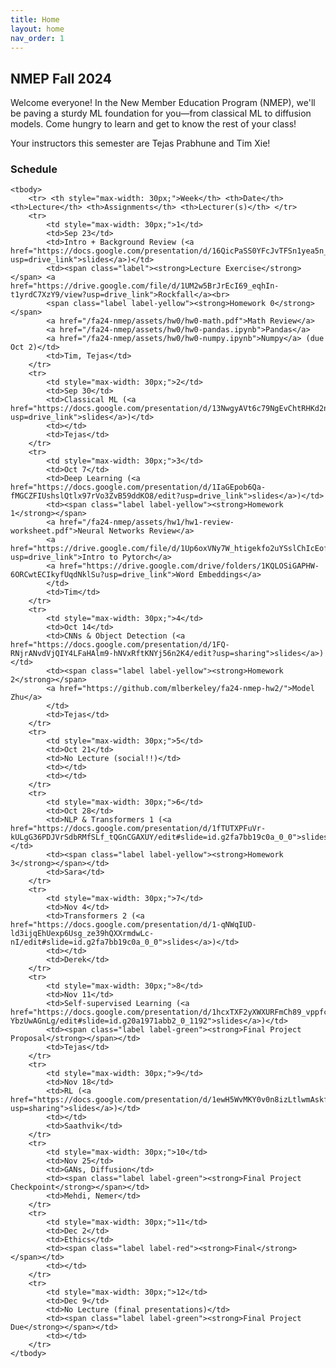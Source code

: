 ```yaml
---
title: Home
layout: home
nav_order: 1
---
```


## NMEP Fall 2024

Welcome everyone!
In the New Member Education Program (NMEP), we'll be paving a sturdy ML foundation for you—from classical ML to diffusion models. Come hungry to learn and get to know the rest of your class!

Your instructors this semester are Tejas Prabhune and Tim Xie!


### Schedule

<table style="table-layout: fixed;">
    <colgroup>
       <col span="1" style="width: 30px;">
       <col span="1" style="width: 60px;">
       <col span="1" style="width: calc(40% - 120px)">
       <col span="1" style="width: calc(60% - 120px)">
       <col span="1" style="width: 150px;">
    </colgroup>

    <tbody>
        <tr> <th style="max-width: 30px;">Week</th> <th>Date</th> <th>Lecture</th> <th>Assignments</th> <th>Lecturer(s)</th> </tr>
        <tr>
            <td style="max-width: 30px;">1</td>
            <td>Sep 23</td>
            <td>Intro + Background Review (<a href="https://docs.google.com/presentation/d/16QicPaSS0YFcJvTFSn1yea5n_ORVMcbxCHjeDyoQSKg/edit?usp=drive_link">slides</a>)</td>
            <td><span class="label"><strong>Lecture Exercise</strong></span> <a href="https://drive.google.com/file/d/1UM2w5BrJrEcI69_eqhIn-t1yrdC7XzY9/view?usp=drive_link">Rockfall</a><br> 
            <span class="label label-yellow"><strong>Homework 0</strong></span> 
            <a href="/fa24-nmep/assets/hw0/hw0-math.pdf">Math Review</a> 
            <a href="/fa24-nmep/assets/hw0/hw0-pandas.ipynb">Pandas</a> 
            <a href="/fa24-nmep/assets/hw0/hw0-numpy.ipynb">Numpy</a> (due Oct 2)</td>
            <td>Tim, Tejas</td>
        </tr>
        <tr>
            <td style="max-width: 30px;">2</td>
            <td>Sep 30</td>
            <td>Classical ML (<a href="https://docs.google.com/presentation/d/13NwgyAVt6c79NgEvChtRHKd2ntMheDY2qmMQlMmAAS4/edit?usp=drive_link">slides</a>)</td>
            <td></td>
            <td>Tejas</td>
        </tr>
        <tr>
            <td style="max-width: 30px;">3</td>
            <td>Oct 7</td>
            <td>Deep Learning (<a href="https://docs.google.com/presentation/d/1IaGEpob6Qa-fMGCZFIUshslQtlx97rVo3ZvB59ddKO8/edit?usp=drive_link">slides</a>)</td>
            <td><span class="label label-yellow"><strong>Homework 1</strong></span>
            <a href="/fa24-nmep/assets/hw1/hw1-review-worksheet.pdf">Neural Networks Review</a>
            <a href="https://drive.google.com/file/d/1Up6oxVNy7W_htigekfo2uYSslChIcEof/view?usp=drive_link">Intro to Pytorch</a>
            <a href="https://drive.google.com/drive/folders/1KQLOSiGAPHW-6ORCwtECIkyfUqdNklSu?usp=drive_link">Word Embeddings</a>
            </td>
            <td>Tim</td>
        </tr>
        <tr>
            <td style="max-width: 30px;">4</td>
            <td>Oct 14</td>
            <td>CNNs & Object Detection (<a href="https://docs.google.com/presentation/d/1FQ-RNjrANvdVjQIY4LFaHAlm9-hNVxRftKNYj56n2K4/edit?usp=sharing">slides</a>)</td>
            <td><span class="label label-yellow"><strong>Homework 2</strong></span>
            <a href="https://github.com/mlberkeley/fa24-nmep-hw2/">Model Zhu</a>
            </td>
            <td>Tejas</td>
        </tr>
        <tr>
            <td style="max-width: 30px;">5</td>
            <td>Oct 21</td>
            <td>No Lecture (social!!)</td>
            <td></td>
            <td></td>
        </tr>
        <tr>
            <td style="max-width: 30px;">6</td>
            <td>Oct 28</td>
            <td>NLP & Transformers 1 (<a href="https://docs.google.com/presentation/d/1fTUTXPFuVr-kULgG36PDJVrSdbRMfSLf_tQGnCGAXUY/edit#slide=id.g2fa7bb19c0a_0_0">slides</a>)</td>
            <td><span class="label label-yellow"><strong>Homework 3</strong></span></td>
            <td>Sara</td>
        </tr>
        <tr>
            <td style="max-width: 30px;">7</td>
            <td>Nov 4</td>
            <td>Transformers 2 (<a href="https://docs.google.com/presentation/d/1-qNWqIUD-ld3ijqEhUexp6Usg_ze39hQXXrmdwLc-nI/edit#slide=id.g2fa7bb19c0a_0_0">slides</a>)</td>
            <td></td>
            <td>Derek</td>
        </tr>
        <tr>
            <td style="max-width: 30px;">8</td>
            <td>Nov 11</td>
            <td>Self-supervised Learning (<a href="https://docs.google.com/presentation/d/1hcxTXF2yXWXURFmCh89_vppfc0QtSCkh-YbzUwAGnLg/edit#slide=id.g20a1971abb2_0_1192">slides</a>)</td>
            <td><span class="label label-green"><strong>Final Project Proposal</strong></span></td>
            <td>Tejas</td>
        </tr>
        <tr>
            <td style="max-width: 30px;">9</td>
            <td>Nov 18</td>
            <td>RL (<a href="https://docs.google.com/presentation/d/1ewH5WvMKY0v0n8izLtlwmAskf5zdIcOftNFbO6uP474/edit?usp=sharing">slides</a>)</td>
            <td></td>
            <td>Saathvik</td>
        </tr>
        <tr>
            <td style="max-width: 30px;">10</td>
            <td>Nov 25</td>
            <td>GANs, Diffusion</td>
            <td><span class="label label-green"><strong>Final Project Checkpoint</strong></span></td>
            <td>Mehdi, Nemer</td>
        </tr>
        <tr>
            <td style="max-width: 30px;">11</td>
            <td>Dec 2</td>
            <td>Ethics</td>
            <td><span class="label label-red"><strong>Final</strong></span></td>
            <td></td>
        </tr>
        <tr>
            <td style="max-width: 30px;">12</td>
            <td>Dec 9</td>
            <td>No Lecture (final presentations)</td>
            <td><span class="label label-green"><strong>Final Project Due</strong></span></td>
            <td></td>
        </tr>
    </tbody>
</table>


[Just the Docs]: https://just-the-docs.github.io/just-the-docs/
[GitHub Pages]: https://docs.github.com/en/pages
[README]: https://github.com/just-the-docs/just-the-docs-template/blob/main/README.md
[Jekyll]: https://jekyllrb.com
[GitHub Pages / Actions workflow]: https://github.blog/changelog/2022-07-27-github-pages-custom-github-actions-workflows-beta/
[use this template]: https://github.com/just-the-docs/just-the-docs-template/generate
